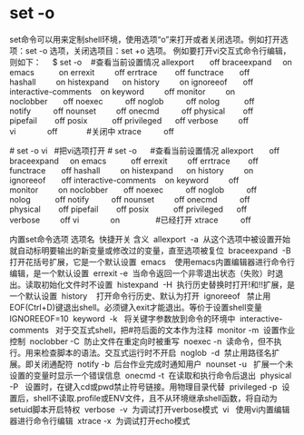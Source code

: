 # set -o

set命令可以用来定制shell环境，使用选项“o”来打开或者关闭选项。例如打开选项：set -o 选项，关闭选项目：set +o 选项。
例如要打开vi交互式命令行编辑，则如下：    
$ set -o                             #查看当前设置情况
allexport       off
braceexpand     on
emacs           on
errexit         off
errtrace        off
functrace       off
hashall         on
histexpand      on
history         on
ignoreeof       off
interactive-comments    on
keyword         off
monitor         on
noclobber       off
noexec          off
noglob          off
nolog           off
notify          off
nounset         off
onecmd          off
physical        off
pipefail        off
posix           off
privileged      off
verbose         off
vi              off             #关闭中
xtrace          off

# set -o vi   #把vi选项打开
# set -o      #查看当前设置情况
allexport       off
braceexpand     on
emacs           off
errexit         off
errtrace        off
functrace       off
hashall         on
histexpand      on
history         on
ignoreeof       off
interactive-comments    on
keyword         off
monitor         on
noclobber       off
noexec          off
noglob          off
nolog           off
notify          off
nounset         off
onecmd          off
physical        off
pipefail        off
posix           off
privileged      off
verbose         off
vi              on                #已经打开
xtrace          off


内置set命令选项
选项名 
快捷开关
含义 
allexport 
-a 
从这个选项中被设置开始就自动标明要输出的新变量或修改过的变量，直至选项被复位 
braceexpand 
-B
打开花括号扩展，它是一个默认设置 
emacs 
 
使用emacs内置编辑器进行命令行编辑，是一个默认设置 
errexit
-e 
当命令返回一个非零退出状态（失败）时退出。读取初始化文件时不设置 
histexpand 
-H 
执行历史替换时打开!和!!扩展，是一个默认设置 
history 
 
打开命令行历史、默认为打开 
ignoreeof
 
禁止用EOF(Ctrl+D)键退出shell。必须键入exit才能退出。等价于设置shell变量IGNOREEOF=10 
keyword 
-k  
将关键字参数放到命令的环境中 
interactive-comments
 
对于交互式shell，把#符后面的文本作为注释 
monitor
-m 
设置作业控制 
noclobber
-C 
防止文件在重定向时被重写 
noexec
-n 
读命令，但不执行。用来检查脚本的语法。交互式运行时不开启 
noglob 
-d 
禁止用路径名扩展。即关闭通配符 
notify
-b 
后台作业完成时通知用户 
nounset
-u  
扩展一个未设置的变量时显示一个错误信息 
onecmd
-t 
在读取和执行命令后退出 
physical
-P  
设置时，在键入cd或pwd禁止符号链接。用物理目录代替 
privileged
-p 
设置后，shell不读取.profile或ENV文件，且不从环境继承shell函数，将自动为setuid脚本开启特权 
verbose 
-v 
为调试打开verbose模式 
vi
 
使用vi内置编辑器进行命令行编辑 
xtrace
-x 
为调试打开echo模式 
 
 